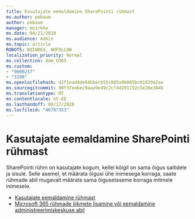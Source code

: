 ```yaml
---
title: Kasutajate eemaldamine SharePointi rühmast
ms.author: pebaum
author: pebaum
manager: mnirkhe
ms.date: 04/21/2020
ms.audience: Admin
ms.topic: article
ROBOTS: NOINDEX, NOFOLLOW
localization_priority: Normal
ms.collection: Adm_O365
ms.custom:
- "9000237"
- "3198"
ms.openlocfilehash: d2f1ead4de04bbecb55c805a9b085bc81029a2ae
ms.sourcegitcommit: 90f37eebec9aaa9e49c2cf4d201152c5e20e384b
ms.translationtype: MT
ms.contentlocale: et-EE
ms.lasthandoff: 08/17/2020
ms.locfileid: "46787353"
---
```

# <a name="remove-users-from-a-sharepoint-group"></a>Kasutajate eemaldamine SharePointi rühmast

SharePointi rühm on kasutajate kogum, kellel kõigil on sama õigus saitidele ja sisule. Selle asemel, et määrata õigusi ühe inimesega korraga, saate rühmade abil mugavalt määrata sama õigusetaseme korraga mitmele inimesele.

- [Kasutajate eemaldamine rühmast](https://docs.microsoft.com/sharepoint/customize-sharepoint-site-permissions#remove-users-from-a-group)
- [Microsoft 365 rühmade liikmete lisamine või eemaldamine administreerimiskeskuse abil](https://docs.microsoft.com/microsoft-365/admin/create-groups/add-or-remove-members-from-groups)

